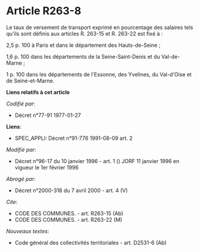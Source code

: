 # Article R263-8

Le taux de versement de transport exprimé en pourcentage des salaires tels qu'ils sont définis aux articles R. 263-15 et R.
263-22 est fixé à :

2,5 p. 100 à Paris et dans le département des Hauts-de-Seine ;

1,6 p. 100 dans les départements de la Seine-Saint-Denis et du Val-de-Marne ;

1 p. 100 dans les départements de l'Essonne, des Yvelines, du Val-d'Oise et de Seine-et-Marne.

**Liens relatifs à cet article**

_Codifié par_:

  - Décret n°77-91 1977-01-27

**Liens**:

  - SPEC_APPLI: Décret n°91-776 1991-08-09 art. 2

_Modifié par_:

  - Décret n°96-17 du 10 janvier 1996 - art. 1 () JORF 11 janvier 1996 en vigueur le 1er février 1996

_Abrogé par_:

  - Décret n°2000-318 du 7 avril 2000 - art. 4 (V)

_Cite_:

  - CODE DES COMMUNES. - art. R263-15 (Ab)
  - CODE DES COMMUNES. - art. R263-22 (M)

_Nouveaux textes_:

  - Code général des collectivités territoriales - art. D2531-6 (Ab)
